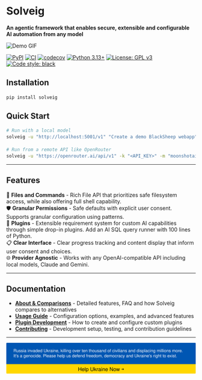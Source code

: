 # Solveig

**An agentic framework that enables secure, extensible and configurable AI automation from any model**

![Demo GIF](./docs/demo.gif)

[![PyPI](https://img.shields.io/pypi/v/solveig)](https://pypi.org/project/solveig)
[![CI](https://github.com/Fsilveiraa/solveig/workflows/CI/badge.svg)](https://github.com/Fsilveiraa/solveig/actions)
[![codecov](https://codecov.io/gh/Fsilveiraa/solveig/branch/main/graph/badge.svg)](https://codecov.io/gh/Fsilveiraa/solveig)
[![Python 3.13+](https://img.shields.io/badge/python-3.13+-blue.svg)](https://www.python.org/downloads/)
[![License: GPL v3](https://img.shields.io/badge/License-GPLv3-blue.svg)](https://www.gnu.org/licenses/gpl-3.0)
[![Code style: black](https://img.shields.io/badge/code%20style-black-000000.svg)](https://github.com/psf/black)

## Installation

```bash
pip install solveig
```

## Quick Start

```bash
# Run with a local model
solveig -u "http://localhost:5001/v1" "Create a demo BlackSheep webapp"

# Run from a remote API like OpenRouter
solveig -u "https://openrouter.ai/api/v1" -k "<API_KEY>" -m "moonshotai/kimi-k2:free"
```

---

## Features

📂 **Files and Commands** - Rich File API that prioritizes safe filesystem access, while also offering full shell capability.  
🛡️ **Granular Permissions** - Safe defaults with explicit user consent. Supports granular configuration using patterns.  
🔌 **Plugins** - Extensible requirement system for custom AI capabilities through simple drop-in plugins. Add an AI SQL query runner with 100 lines of Python.  
📋 **Clear Interface** - Clear progress tracking and content display that inform user consent and choices.  
🌐 **Provider Agnostic** - Works with any OpenAI-compatible API including local models, Claude and Gemini.

---

## Documentation

- **[About & Comparisons](./docs/about.md)** - Detailed features, FAQ and how Solveig compares to alternatives
- **[Usage Guide](./docs/usage.md)** - Configuration options, examples, and advanced features
- **[Plugin Development](./docs/plugins.md)** - How to create and configure custom plugins
- **[Contributing](./docs/contributing.md)** - Development setup, testing, and contribution guidelines

---

<a href="https://vshymanskyy.github.io/StandWithUkraine">
	<img src="https://raw.githubusercontent.com/vshymanskyy/StandWithUkraine/main/banner2-direct.svg">
</a>
